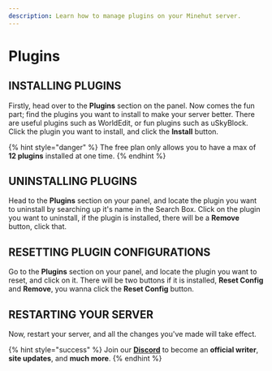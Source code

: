 ```yaml
---
description: Learn how to manage plugins on your Minehut server.
---
```


# Plugins

## INSTALLING PLUGINS

Firstly, head over to the **Plugins** section on the panel. Now comes the fun part; find the plugins you want to install to make your server better. There are useful plugins such as WorldEdit, or fun plugins such as uSkyBlock. Click the plugin you want to install, and click the **Install** button.

{% hint style="danger" %}
The free plan only allows you to have a max of **12 plugins** installed at one time.
{% endhint %}

## UNINSTALLING PLUGINS

Head to the **Plugins** section on your panel, and locate the plugin you want to uninstall by searching up it's name in the Search Box. Click on the plugin you want to uninstall, if the plugin is installed, there will be a **Remove** button, click that.

## RESETTING PLUGIN CONFIGURATIONS

Go to the **Plugins** section on your panel, and locate the plugin you want to reset, and click on it. There will be two buttons if it is installed, **Reset Config** and **Remove**, you wanna click the **Reset Config** button.

## RESTARTING YOUR SERVER

Now, restart your server, and all the changes you've made will take effect.

{% hint style="success" %}
Join our **[Discord](https://invite.gg/minehutxyz)** to become an **official writer**, **site updates**, and **much more**.
{% endhint %}


